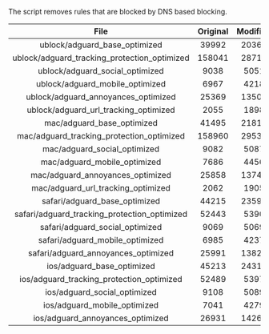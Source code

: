The script removes rules that are blocked by DNS based blocking.


| File | Original | Modified |
|:----:|:-----:|:-----:|
| ublock/adguard_base_optimized | 39992 | 20368 |
| ublock/adguard_tracking_protection_optimized | 158041 | 28710 |
| ublock/adguard_social_optimized | 9038 | 5051 |
| ublock/adguard_mobile_optimized | 6967 | 4218 |
| ublock/adguard_annoyances_optimized | 25369 | 13501 |
| ublock/adguard_url_tracking_optimized | 2055 | 1898 |
| mac/adguard_base_optimized | 41495 | 21815 |
| mac/adguard_tracking_protection_optimized | 158960 | 29537 |
| mac/adguard_social_optimized | 9082 | 5087 |
| mac/adguard_mobile_optimized | 7686 | 4456 |
| mac/adguard_annoyances_optimized | 25858 | 13748 |
| mac/adguard_url_tracking_optimized | 2062 | 1905 |
| safari/adguard_base_optimized | 44215 | 23592 |
| safari/adguard_tracking_protection_optimized | 52443 | 5390 |
| safari/adguard_social_optimized | 9069 | 5069 |
| safari/adguard_mobile_optimized | 6985 | 4237 |
| safari/adguard_annoyances_optimized | 25991 | 13824 |
| ios/adguard_base_optimized | 45213 | 24314 |
| ios/adguard_tracking_protection_optimized | 52489 | 5397 |
| ios/adguard_social_optimized | 9108 | 5089 |
| ios/adguard_mobile_optimized | 7041 | 4279 |
| ios/adguard_annoyances_optimized | 26931 | 14267 |